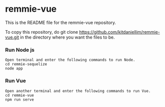 # remmie-vue

This is the README file for the remmie-vue repository.

To copy this repository, do git clone https://github.com/kitdaniellim/remmie-vue.git in the directory where you want the files to be.

### Run Node js
```
Open terminal and enter the following commands to run Node.
cd remmie-sequelize
node app
```

### Run Vue 
```
Open another terminal and enter the following commands to run Vue.
cd remmie-vue
npm run serve
```

